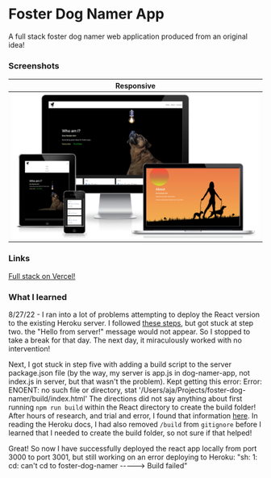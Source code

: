 # Foster Dog Namer App

A full stack foster dog namer web application produced from an original idea!

### Screenshots

|                                                         <b>Responsive</b>                                                         |
| :-------------------------------------------------------------------------------------------------------------------------------: |
| ![Responsive](https://github.com/Faraja17/foster-dog-namer/blob/main/Screen%20Shot%202022-09-03%20at%205.16.34%20PM.png?raw=true) |

### Links

[Full stack on Vercel!](https://foster-dog-namer.vercel.app/)

### What I learned

8/27/22 - I ran into a lot of problems attempting to deploy the React version to the existing Heroku server. I followed [these steps](https://www.freecodecamp.org/news/how-to-create-a-react-app-with-a-node-backend-the-complete-guide/), but got stuck at step two. the "Hello from server!" message would not appear. So I stopped to take a break for that day. The next day, it miraculously worked with no intervention!

Next, I got stuck in step five with adding a build script to the server package.json file (by the way, my server is app.js in dog-namer-app, not index.js in server, but that wasn't the problem). Kept getting this error: Error: ENOENT: no such file or directory, stat '/Users/aja/Projects/foster-dog-namer/build/index.html' The directions did not say anything about first running `npm run build` within the React directory to create the build folder! After hours of research, and trial and error, I found that information [here](https://stackoverflow.com/questions/41495658/use-custom-build-output-folder-when-using-create-react-app). In reading the Heroku docs, I had also removed `/build` from `gitignore` before I learned that I needed to create the build folder, so not sure if that helped!

Great! So now I have successfully deployed the react app locally from port 3000 to port 3001, but still working on an error deploying to Heroku: "sh: 1: cd: can't cd to foster-dog-namer
-----> Build failed"
